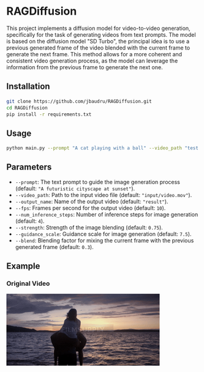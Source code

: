 # RAGDiffusion

This project implements a diffusion model for video-to-video generation, specifically for the task of generating videos from text prompts. The model is based on the diffusion model "SD Turbo", the principal idea is to use a previous generated frame of the video blended with the current frame to generate the next frame. This method allows for a more coherent and consistent video generation process, as the model can leverage the information from the previous frame to generate the next one.


## Installation
```bash
git clone https://github.com/jbaudru/RAGDiffusion.git 
cd RAGDiffusion
pip install -r requirements.txt
```


## Usage
```bash
python main.py --prompt "A cat playing with a ball" --video_path "test.mov" --output_name "resutl" --fps 10 --num_inference_steps 4 --strength 0.75 --guidance_scale 7.5 --blend 0.3
```

## Parameters
- `--prompt`: The text prompt to guide the image generation process (default: `"A futuristic cityscape at sunset"`).
- `--video_path`: Path to the input video file (default: `"input/video.mov"`).
- `--output_name`: Name of the output video (default: `"result"`).
- `--fps`: Frames per second for the output video (default: `10`).
- `--num_inference_steps`: Number of inference steps for image generation (default: `4`).
- `--strength`: Strength of the image blending (default: `0.75`).
- `--guidance_scale`: Guidance scale for image generation (default: `7.5`).
- `--blend`: Blending factor for mixing the current frame with the previous generated frame (default: `0.3`).

## Example

### Original Video
![Description](example/original.gif)
